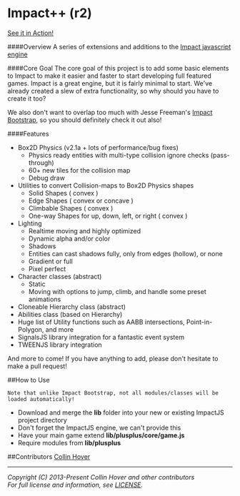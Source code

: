 Impact++ (r2)
========
  
[See it in Action!](http://collinhover.github.com/mimic "Mimic")

####Overview
A series of extensions and additions to the [Impact javascript engine](http://impactjs.com "ImpactJS")

####Core Goal
The core goal of this project is to add some basic elements to Impact to make it easier and faster to start developing full featured games. Impact is a great engine, but it is fairly minimal to start. We've already created a slew of extra functionality, so why should you have to create it too?  
  
We also don't want to overlap too much with Jesse Freeman's [Impact Bootstrap](https://github.com/gamecook/Impact-Bootstrap "Impact-Bootstrap"), so you should definitely check it out also!  

####Features
* Box2D Physics (v2.1a + lots of performance/bug fixes)  
	* Physics ready entities with multi-type collision ignore checks (pass-through)  
	* 60+ new tiles for the collision map  
	* Debug draw
* Utilities to convert Collision-maps to Box2D Physics shapes  
	* Solid Shapes ( convex )
	* Edge Shapes ( convex or concave )
	* Climbable Shapes ( convex )
	* One-way Shapes for up, down, left, or right ( convex )
* Lighting
	* Realtime moving and highly optimized  
	* Dynamic alpha and/or color  
	* Shadows  
	* Entities can cast shadows fully, only from edges (hollow), or none
	* Gradient or full  
	* Pixel perfect  
* Character classes (abstract)
	* Static 
	* Moving with options to jump, climb, and handle some preset animations
* Cloneable Hierarchy class (abstract)  
* Abilities class (based on Hierarchy)  
* Huge list of Utility functions such as AABB intersections, Point-in-Polygon, and more  
* SignalsJS library integration for a fantastic event system  
* TWEENJS library integration  
  
And more to come! If you have anything to add, please don't hesitate to make a pull request!   

##How to Use
```
Note that unlike Impact Bootstrap, not all modules/classes will be loaded automatically!
```  
* Download and merge the **lib** folder into your new or existing ImpactJS project directory
* Don't forget the ImpactJS engine, we can't provide this
* Have your main game extend **lib/plusplus/core/game.js**
* Require modules from **lib/plusplus**  
  
##Contributors
[Collin Hover](http://collinhover.com "Collin Hover")  

---
  
*Copyright (C) 2013-Present Collin Hover and other contributors*  
*For full license and information, see [LICENSE](https://github.com/collinhover/impactextended/blob/master/LICENSE).*